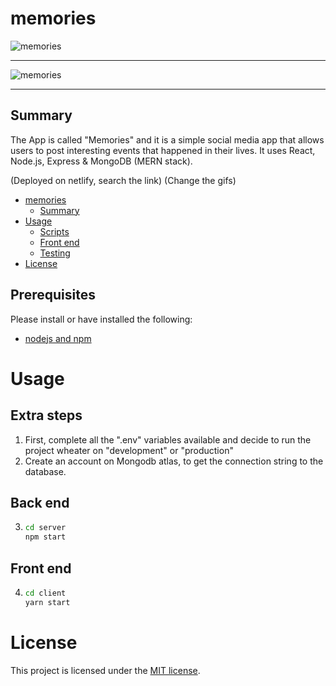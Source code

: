 # memories

![memories](main-overview.gif)

---

![memories](create-memory.gif)

---

## Summary

The App is called "Memories" and it is a simple social media app that allows users to post interesting events that happened in their lives. It uses React, Node.js, Express & MongoDB (MERN stack).

(Deployed on netlify, search the link)
(Change the gifs)

- [memories](#memories)
  - [Summary](#summary)
- [Usage](#usage)
  - [Scripts](#scripts)
  - [Front end](#front-end)
  - [Testing](#testing)
- [License](#license)

## Prerequisites

Please install or have installed the following:

- [nodejs and npm](https://nodejs.org/en/download/)

# Usage

## Extra steps

1. First, complete all the ".env" variables available and decide to run the project wheater on "development" or "production"
2. Create an account on Mongodb atlas, to get the connection string to the database.

## Back end

3. ```bash
   cd server
   npm start
   ```

## Front end

4. ```bash
   cd client
   yarn start
   ```

# License

This project is licensed under the [MIT license](LICENSE).
